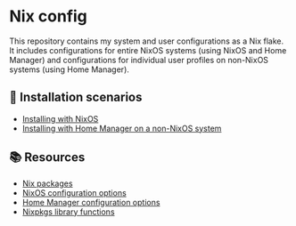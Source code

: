 # Nix config

This repository contains my system and user configurations as a Nix flake. It
includes configurations for entire NixOS systems (using NixOS and Home Manager)
and configurations for individual user profiles on non-NixOS systems (using
Home Manager).

## 🔨 Installation scenarios

- [Installing with NixOS](/docs/nixos.md)
- [Installing with Home Manager on a non-NixOS system](/docs/home-manager.md)

## 📚 Resources

- [Nix packages][nix-packages]
- [NixOS configuration options][nixos-options]
- [Home Manager configuration options][home-manager-options]
- [Nixpkgs library functions][nixpkgs-lib]

[home-manager-options]: https://nix-community.github.io/home-manager/options.xhtml
[nix-packages]: https://search.nixos.org/packages
[nixos-options]: https://search.nixos.org/options
[nixpkgs-lib]: https://nixos.org/manual/nixpkgs/stable/#sec-functions-library
